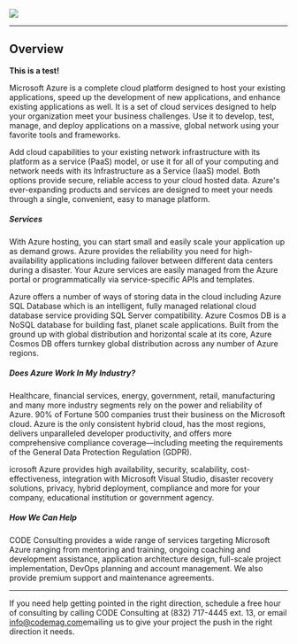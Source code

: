 ![](https://www.codemag.com/Images/Logos/CODEConsulting_Small.png)
***

## Overview

**This is a test!**

Microsoft Azure is a complete cloud platform designed to host your existing applications, speed up the development of new applications, and enhance existing applications as well. It is a set of cloud services designed to help your organization meet your business challenges. Use it to develop, test, manage, and deploy applications on a massive, global network using your favorite tools and frameworks.

Add cloud capabilities to your existing network infrastructure with its platform as a service (PaaS) model, or use it for all of your computing and network needs with its Infrastructure as a Service (IaaS) model. Both options provide secure, reliable access to your cloud hosted data. Azure&#39;s ever-expanding products and services are designed to meet your needs through a single, convenient, easy to manage platform.

##### Services

With Azure hosting, you can start small and easily scale your application up as demand grows. Azure provides the reliability you need for high-availability applications including failover between different data centers during a disaster. Your Azure services are easily managed from the Azure portal or programmatically via service-specific APIs and templates.

Azure offers a number of ways of storing data in the cloud including Azure SQL Database which is an intelligent, fully managed relational cloud database service providing SQL Server compatibility.  Azure Cosmos DB is a NoSQL database for building fast, planet scale applications. Built from the ground up with global distribution and horizontal scale at its core, Azure Cosmos DB offers turnkey global distribution across any number of Azure regions.

##### Does Azure Work In My Industry?

Healthcare, financial services, energy, government, retail, manufacturing and many more industry segments rely on the power and reliability of Azure.  90% of Fortune 500 companies trust their business on the Microsoft cloud. Azure is the only consistent hybrid cloud, has the most regions, delivers unparalleled developer productivity, and offers more comprehensive compliance coverage—including meeting the requirements of the General Data Protection Regulation (GDPR).

icrosoft Azure provides high availability, security, scalability, cost-effectiveness, integration with Microsoft Visual Studio, disaster recovery solutions, privacy, hybrid deployment, compliance and more for your company, educational institution or government agency.

##### How We Can Help

CODE Consulting provides a wide range of services targeting Microsoft Azure ranging from mentoring and training, ongoing coaching and development assistance, application architecture design, full-scale project implementation, DevOps planning and account management. We also provide premium support and maintenance agreements.

***

If you need help getting pointed in the right direction, schedule a free hour of consulting by calling CODE Consulting at (832) 717-4445 ext. 13, or email [info@codemag.com](info@codemag.com)emailing us to give your project the push in the right direction it needs.

